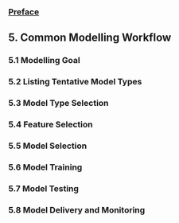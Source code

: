 ### [Preface](https://ivanmyzou.github.io/TrainValidateTest/index)

## 5. Common Modelling Workflow

### 5.1 Modelling Goal

### 5.2 Listing Tentative Model Types

### 5.3 Model Type Selection

### 5.4 Feature Selection

### 5.5 Model Selection

### 5.6 Model Training

### 5.7 Model Testing

### 5.8 Model Delivery and Monitoring

